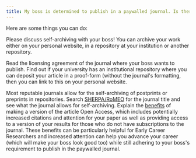 ```yaml
---
title: My boss is determined to publish in a paywalled journal. Is there anything I can do to make my paper available?
---
```


Here are some things you can do:

Please discuss self-archiving with your boss! You can archive your work either on your personal website, in a repository at your institution or another repository.

Read the licensing agreement of the journal where your boss wants to publish. Find out if your university has an institutional repository where you can deposit your article in a proof-form (without the journal's formatting, then you can link to this on your personal website.

Most reputable journals allow for the self-archiving of postprints or preprints in repositories. Search [SHERPA/RoMEO](http://www.sherpa.ac.uk/romeo/) for the journal title and see what the journal allows for self-archiving. Explain the [benefits](http://f1000research.com/articles/5-632/v3) of making a version of the article Open Access, which includes potentially increased citations and attention for your paper as well as providing access to a version of your results for those who do not have subscriptions to the journal. These benefits can be particularly helpful for Early Career Researchers and increased attention can help you advance your career (which will make your boss look good too) while still adhering to your boss's requirement to publish in the paywalled journal.
